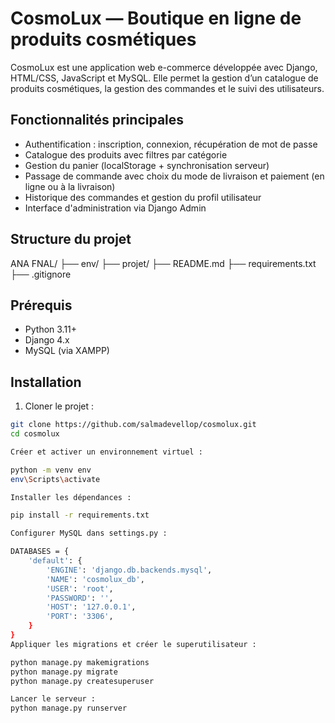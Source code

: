 # CosmoLux — Boutique en ligne de produits cosmétiques

CosmoLux est une application web e-commerce développée avec Django, HTML/CSS, JavaScript et MySQL. Elle permet la gestion d’un catalogue de produits cosmétiques, la gestion des commandes et le suivi des utilisateurs.

## Fonctionnalités principales

- Authentification : inscription, connexion, récupération de mot de passe  
- Catalogue des produits avec filtres par catégorie  
- Gestion du panier (localStorage + synchronisation serveur)  
- Passage de commande avec choix du mode de livraison et paiement (en ligne ou à la livraison)  
- Historique des commandes et gestion du profil utilisateur  
- Interface d'administration via Django Admin  

## Structure du projet

ANA FNAL/
├── env/
├── projet/
├── README.md
├── requirements.txt
├── .gitignore

## Prérequis

- Python 3.11+
- Django 4.x
- MySQL (via XAMPP)

## Installation

1. Cloner le projet :

```bash
git clone https://github.com/salmadevellop/cosmolux.git
cd cosmolux

Créer et activer un environnement virtuel :

python -m venv env
env\Scripts\activate

Installer les dépendances :

pip install -r requirements.txt

Configurer MySQL dans settings.py :

DATABASES = {
    'default': {
        'ENGINE': 'django.db.backends.mysql',
        'NAME': 'cosmolux_db',
        'USER': 'root',
        'PASSWORD': '',
        'HOST': '127.0.0.1',
        'PORT': '3306',
    }
}
Appliquer les migrations et créer le superutilisateur :

python manage.py makemigrations
python manage.py migrate
python manage.py createsuperuser

Lancer le serveur :
python manage.py runserver

